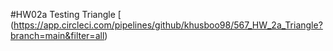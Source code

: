#HW02a Testing Triangle
[![<khusboo98>](https://circleci.com/gh/khusboo98/567_HW_2a_Triangle.svg?style=svg)(https://app.circleci.com/pipelines/github/khusboo98/567_HW_2a_Triangle?branch=main&filter=all)
